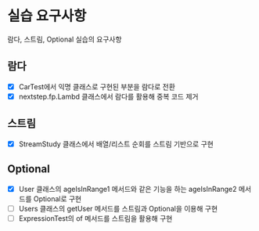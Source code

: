 # 실습 요구사항
람다, 스트림, Optional 실습의 요구사항

## 람다
- [x] CarTest에서 익명 클래스로 구현된 부분을 람다로 전환
- [x] nextstep.fp.Lambd 클래스에서 람다를 활용해 중복 코드 제거

## 스트림
- [x] StreamStudy 클래스에서 배열/리스트 순회를 스트림 기반으로 구현

## Optional
- [x] User 클래스의 ageIsInRange1 메서드와 같은 기능을 하는 ageIsInRange2 메서드를 Optional로 구현
- [ ] Users 클래스의 getUser 메서드를 스트림과 Optional을 이용해 구현
- [ ] ExpressionTest의 of 메서드를 스트림을 활용해 구현